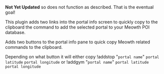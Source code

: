 **Not Yet Updated** so does not function as described. That is the eventual goal!

This plugin adds two links into the portal info screen to quickly copy to the clipboard the command to add the selected portal to your Meowth POI database.

Adds two buttons to the portal info pane to quick copy Meowth related commands to the clipboard.

Depending on what button it will either copy 
!addstop "`portal name`" `portal latitude` `portal longitude`
or
!addgym "`portal name`" `portal latitude` `portal longitude`
